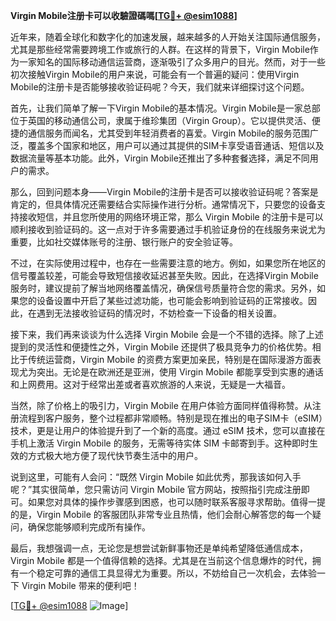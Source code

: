 **Virgin Mobile注册卡可以收驗證碼嗎[[TG💪+ @esim1088](https://t.me/s/esim1088)]**

近年来，随着全球化和数字化的加速发展，越来越多的人开始关注国际通信服务，尤其是那些经常需要跨境工作或旅行的人群。在这样的背景下，Virgin Mobile作为一家知名的国际移动通信运营商，逐渐吸引了众多用户的目光。然而，对于一些初次接触Virgin Mobile的用户来说，可能会有一个普遍的疑问：使用Virgin Mobile的注册卡是否能够接收验证码呢？今天，我们就来详细探讨这个问题。

首先，让我们简单了解一下Virgin Mobile的基本情况。Virgin Mobile是一家总部位于英国的移动通信公司，隶属于维珍集团（Virgin Group）。它以提供灵活、便捷的通信服务而闻名，尤其受到年轻消费者的喜爱。Virgin Mobile的服务范围广泛，覆盖多个国家和地区，用户可以通过其提供的SIM卡享受语音通话、短信以及数据流量等基本功能。此外，Virgin Mobile还推出了多种套餐选择，满足不同用户的需求。

那么，回到问题本身——Virgin Mobile的注册卡是否可以接收验证码呢？答案是肯定的，但具体情况还需要结合实际操作进行分析。通常情况下，只要您的设备支持接收短信，并且您所使用的网络环境正常，那么 Virgin Mobile 的注册卡是可以顺利接收到验证码的。这一点对于许多需要通过手机验证身份的在线服务来说尤为重要，比如社交媒体账号的注册、银行账户的安全验证等。

不过，在实际使用过程中，也存在一些需要注意的地方。例如，如果您所在地区的信号覆盖较差，可能会导致短信接收延迟甚至失败。因此，在选择Virgin Mobile服务时，建议提前了解当地网络覆盖情况，确保信号质量符合您的需求。另外，如果您的设备设置中开启了某些过滤功能，也可能会影响到验证码的正常接收。因此，在遇到无法接收验证码的情况时，不妨检查一下设备的相关设置。

接下来，我们再来谈谈为什么选择 Virgin Mobile 会是一个不错的选择。除了上述提到的灵活性和便捷性之外，Virgin Mobile 还提供了极具竞争力的价格优势。相比于传统运营商，Virgin Mobile 的资费方案更加亲民，特别是在国际漫游方面表现尤为突出。无论是在欧洲还是亚洲，使用 Virgin Mobile 都能享受到实惠的通话和上网费用。这对于经常出差或者喜欢旅游的人来说，无疑是一大福音。

当然，除了价格上的吸引力，Virgin Mobile 在用户体验方面同样值得称赞。从注册流程到客户服务，整个过程都非常顺畅。特别是现在推出的电子SIM卡（eSIM）技术，更是让用户的体验提升到了一个新的高度。通过 eSIM 技术，您可以直接在手机上激活 Virgin Mobile 的服务，无需等待实体 SIM 卡邮寄到手。这种即时生效的方式极大地方便了现代快节奏生活中的用户。

说到这里，可能有人会问：“既然 Virgin Mobile 如此优秀，那我该如何入手呢？”其实很简单，您只需访问 Virgin Mobile 官方网站，按照指引完成注册即可。如果您对具体的操作步骤感到困惑，也可以随时联系客服寻求帮助。值得一提的是，Virgin Mobile 的客服团队非常专业且热情，他们会耐心解答您的每一个疑问，确保您能够顺利完成所有操作。

最后，我想强调一点，无论您是想尝试新鲜事物还是单纯希望降低通信成本，Virgin Mobile 都是一个值得信赖的选择。尤其是在当前这个信息爆炸的时代，拥有一个稳定可靠的通信工具显得尤为重要。所以，不妨给自己一次机会，去体验一下 Virgin Mobile 带来的便利吧！

[[TG💪+ @esim1088](https://t.me/s/esim1088) ![Image](https://i.postimg.cc/4NQfJmqS/Snipaste-2025-05-13-00-14-12.png)]